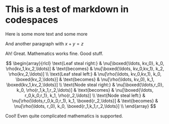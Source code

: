 # This is a test of markdown in codespaces

Here is some more text and some more

And another paragraph with $x+y=z$

Ah! Great. Mathematics works fine. Good stuff.

$$
\begin{array}{rlcl}
\text{Leaf steal right:} 
& \nu[\boxed{\ldots, kv_0}, k_0, \rho(kv_1,kv_2,\ldots)] & \text{becomes}
& \nu[\boxed{\ldots, kv_0,kv_1}, k_2, \rho(kv_2,\ldots)] \\
\text{Leaf steal left:} 
& \nu[\rho(\ldots, kv_0,kv_1), k_0, \boxed{kv_2,\ldots}] & \text{becomes}
& \nu[\rho(\ldots, kv_0), k_1, \boxed{kv_1,kv_2,\ldots}] \\
\text{Node steal right:} 
& \nu[\boxed{\ldots,r_0}, k_0, \rho(r_1,k_1,r_2,\ldots)] & \text{becomes}
& \nu[\boxed{\ldots, r_0,k_0,r_1}, k_1, \rho(r_2,\ldots)] \\
\text{Node steal left:} 
& \nu[\rho(\ldots,r_0,k_0,r_1), k_1, \boxed{r_2,\ldots}] & \text{becomes}
& \nu[\rho(\ldots, r_0), k_0, \boxed{r_1,k_1,r_2,\ldots}] \\
\end{array}
$$

Cool! Even quite complicated mathematics is supported. 